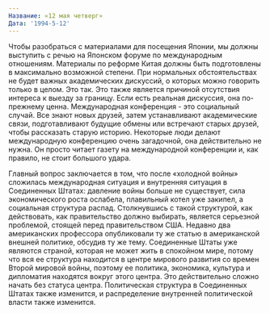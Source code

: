 ```yaml
---
Название: «12 мая четверг»
Дата: '1994-5-12'
---
```


Чтобы разобраться с материалами для посещения Японии, мы должны выступить с речью на Японском форуме по международным отношениям. Материалы по реформе Китая должны быть подготовлены в максимально возможной степени. При нормальных обстоятельствах не будет важных академических дискуссий, о которых можно говорить только в целом. Это так. Это также является причиной отсутствия интереса к выезду за границу. Если есть реальная дискуссия, она по-прежнему ценна. Международная конференция - это социальный случай. Все знают новых друзей, затем устанавливают академические связи, подготавливают будущие обмены или встречают старых друзей, чтобы рассказать старую историю. Некоторые люди делают международную конференцию очень загадочной, она действительно не нужна. Он просто читает газету на международной конференции и, как правило, не стоит большого удара.

Главный вопрос заключается в том, что после «холодной войны» сложилась международная ситуация и внутренняя ситуация в Соединенных Штатах: давление войны больше не существует, сила экономического роста ослабела, плавильный котел уже закипел, а социальная структура распад. Столкнувшись с такой структурой, как действовать, как правительство должно выбирать, является серьезной проблемой, стоящей перед правительством США. Недавно два американских профессора опубликовали ту же статью в американской внешней политике, обсудив ту же тему. Соединенные Штаты уже являются страной, которая не может жить в спокойном мире, потому что вся ее структура находится в центре мирового развития со времен Второй мировой войны, поэтому ее политика, экономика, культура и дипломатия находятся вокруг этого центра. Это действительно сложно начать без статуса центра. Политическая структура в Соединенных Штатах также изменится, и распределение внутренней политической власти также изменится.

